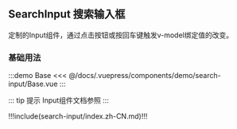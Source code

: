 ## SearchInput 搜索输入框

定制的Input组件，通过点击按钮或按回车键触发v-model绑定值的改变。

### 基础用法

:::demo Base
<<< @/docs/.vuepress/components/demo/search-input/Base.vue
:::

::: tip 提示
Input组件文档参照 <element-link component="Input"></element-link>
:::


!!!include(search-input/index.zh-CN.md)!!!
